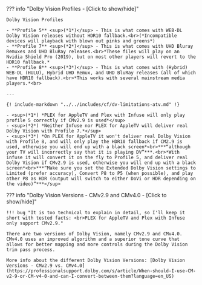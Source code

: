 ??? info "Dolby Vision Profiles - [Click to show/hide]"

    Dolby Vision Profiles

    - **Profile 5** <sup>(*1*)</sup> - This is what comes with WEB-DL Dolby Vision releases without HDR10 fallback.<br>(*Incompatible devices will playback with blown out pinks and greens*)
    - **Profile 7** <sup>(*2*)</sup> - This is what comes with UHD Bluray Remuxes and UHD BluRay releases.<br>*These files will play on an Nvidia Shield Pro (2019), but on most other players will revert to the HDR10 fallback.*
    - **Profile 8** <sup>(*3*)</sup> - This is what comes with (Hybrid) WEB-DL (HULU), Hybrid UHD Remux, and UHD BluRay releases (all of which have HDR10 fallback).<br>*This works with several mainstream media players.*<br>

    ---

    {! include-markdown "../../includes/cf/dv-limitations-atv.md" !}

    - <sup>(*1*) *PLEX for AppleTV and Plex with Infuse will only play profile 5 correctly if CMv2.9 is used*</sup>
    - <sup>(*2*) *Neither Infuse nor PLEX for AppleTV will deliver real Dolby Vision with Profile 7.*</sup>
    - <sup>(*3*) *On PLEX for AppleTV it won't deliver real Dolby Vision with Profile 8, and will only play the HDR10 fallback if CM2.9 is used, otherwise you will end up with a black screen*<br>***“although your TV will incorrectly say that it is playing DV”***.<br>*With infuse it will convert it on the fly to Profile 5, and deliver real Dolby Vision if CMv2.9 is used, otherwise you will end up with a black screen*<br>***“Make sure you set the Extended Dolby Vision settings to Limited (prefer accuracy), Convert P8 to P5 (when possible), and play other P8 as HDR (output will switch to either DoVi or HDR depending on the video)”***</sup>

??? info "Dolby Vision Versions - CMv2.9 and CMv4.0 - [Click to show/hide]"

    !!! bug "It is too technical to explain in detail, so I'll keep it short with tested facts: <br>PLEX for AppleTV and Plex with Infuse only support CMv2.9."

    There are two versions of Dolby Vision, namely CMv2.9 and CMv4.0. CMv4.0 uses an improved algorithm and a superior tone curve that allows for better mapping and more controls during the Dolby Vision trim pass process.

    More info about the different Dolby Vision Versions: [Dolby Vision Versions - CMv2.9 vs. CMv4.0](https://professionalsupport.dolby.com/s/article/When-should-I-use-CM-v2-9-or-CM-v4-0-and-can-I-convert-between-them?language=en_US)
